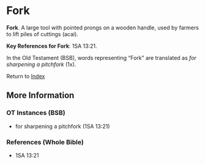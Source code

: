 # Fork
**Fork**. 
A large tool with pointed prongs on a wooden handle, used by farmers to lift piles of cuttings (acai). 


**Key References for Fork**: 
1SA 13:21. 


In the Old Testament (BSB), words representing “Fork” are translated as 
*for sharpening a pitchfork* (1x). 




Return to [Index](00-Index.md)

## More Information

### OT Instances (BSB)

* for sharpening a pitchfork (1SA 13:21)



### References (Whole Bible)

* 1SA 13:21



